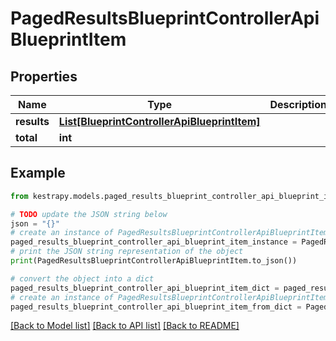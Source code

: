 # PagedResultsBlueprintControllerApiBlueprintItem


## Properties

Name | Type | Description | Notes
------------ | ------------- | ------------- | -------------
**results** | [**List[BlueprintControllerApiBlueprintItem]**](BlueprintControllerApiBlueprintItem.md) |  | 
**total** | **int** |  | 

## Example

```python
from kestrapy.models.paged_results_blueprint_controller_api_blueprint_item import PagedResultsBlueprintControllerApiBlueprintItem

# TODO update the JSON string below
json = "{}"
# create an instance of PagedResultsBlueprintControllerApiBlueprintItem from a JSON string
paged_results_blueprint_controller_api_blueprint_item_instance = PagedResultsBlueprintControllerApiBlueprintItem.from_json(json)
# print the JSON string representation of the object
print(PagedResultsBlueprintControllerApiBlueprintItem.to_json())

# convert the object into a dict
paged_results_blueprint_controller_api_blueprint_item_dict = paged_results_blueprint_controller_api_blueprint_item_instance.to_dict()
# create an instance of PagedResultsBlueprintControllerApiBlueprintItem from a dict
paged_results_blueprint_controller_api_blueprint_item_from_dict = PagedResultsBlueprintControllerApiBlueprintItem.from_dict(paged_results_blueprint_controller_api_blueprint_item_dict)
```
[[Back to Model list]](../README.md#documentation-for-models) [[Back to API list]](../README.md#documentation-for-api-endpoints) [[Back to README]](../README.md)


